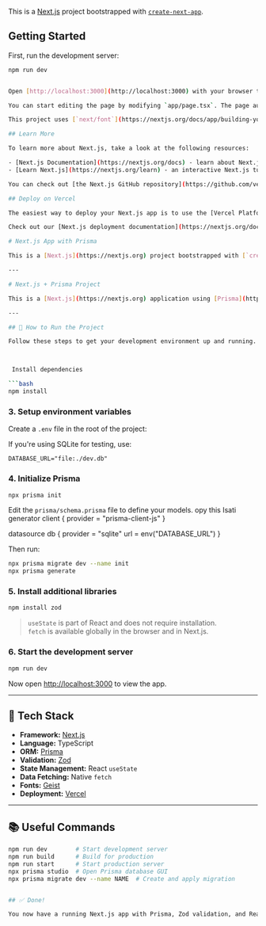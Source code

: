 This is a [Next.js](https://nextjs.org) project bootstrapped with [`create-next-app`](https://nextjs.org/docs/app/api-reference/cli/create-next-app).

## Getting Started

First, run the development server:

```bash
npm run dev


Open [http://localhost:3000](http://localhost:3000) with your browser to see the result.

You can start editing the page by modifying `app/page.tsx`. The page auto-updates as you edit the file.

This project uses [`next/font`](https://nextjs.org/docs/app/building-your-application/optimizing/fonts) to automatically optimize and load [Geist](https://vercel.com/font), a new font family for Vercel.

## Learn More

To learn more about Next.js, take a look at the following resources:

- [Next.js Documentation](https://nextjs.org/docs) - learn about Next.js features and API.
- [Learn Next.js](https://nextjs.org/learn) - an interactive Next.js tutorial.

You can check out [the Next.js GitHub repository](https://github.com/vercel/next.js) - your feedback and contributions are welcome!

## Deploy on Vercel

The easiest way to deploy your Next.js app is to use the [Vercel Platform](https://vercel.com/new?utm_medium=default-template&filter=next.js&utm_source=create-next-app&utm_campaign=create-next-app-readme) from the creators of Next.js.

Check out our [Next.js deployment documentation](https://nextjs.org/docs/app/building-your-application/deploying) for more details.

# Next.js App with Prisma

This is a [Next.js](https://nextjs.org) project bootstrapped with [`create-next-app`](https://nextjs.org/docs/app/api-reference/cli/create-next-app). It uses **Prisma** for database access and **Geist** font for UI design.

---

# Next.js + Prisma Project

This is a [Next.js](https://nextjs.org) application using [Prisma](https://www.prisma.io/) as an ORM and [Geist](https://vercel.com/font) for font styling. It also uses native `fetch` for API calls, `zod` for schema validation, and React `useState` for state management.

---

## 🚀 How to Run the Project

Follow these steps to get your development environment up and running.



 Install dependencies

```bash
npm install
```

### 3. Setup environment variables

Create a `.env` file in the root of the project:


If you're using SQLite for testing, use:

```
DATABASE_URL="file:./dev.db"
```

### 4. Initialize Prisma

```bash
npx prisma init
```
Edit the `prisma/schema.prisma` file to define your models.
opy this Isati
generator client {
  provider = "prisma-client-js"
}

datasource db {
  provider = "sqlite"
  url      = env("DATABASE_URL")
}

Then run:

```bash
npx prisma migrate dev --name init
npx prisma generate
```

### 5. Install additional libraries

```bash
npm install zod
```

> `useState` is part of React and does not require installation.  
> `fetch` is available globally in the browser and in Next.js.

### 6. Start the development server

```bash
npm run dev
```

Now open [http://localhost:3000](http://localhost:3000) to view the app.

---

## 🧱 Tech Stack

- **Framework:** [Next.js](https://nextjs.org)
- **Language:** TypeScript
- **ORM:** [Prisma](https://www.prisma.io)
- **Validation:** [Zod](https://zod.dev)
- **State Management:** React `useState`
- **Data Fetching:** Native `fetch`
- **Fonts:** [Geist](https://vercel.com/font)
- **Deployment:** [Vercel](https://vercel.com)

---
## 📚 Useful Commands

```bash
npm run dev        # Start development server
npm run build      # Build for production
npm run start      # Start production server
npx prisma studio  # Open Prisma database GUI
npx prisma migrate dev --name NAME  # Create and apply migration


## ✅ Done!

You now have a running Next.js app with Prisma, Zod validation, and React state handling.